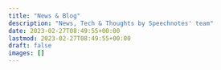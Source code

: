```yaml
---
title: "News & Blog"
description: "News, Tech & Thoughts by Speechnotes' team"
date: 2023-02-27T08:49:55+00:00
lastmod: 2023-02-27T08:49:55+00:00
draft: false
images: []
---
```

